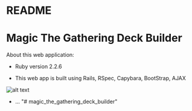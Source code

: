 # README

# Magic The Gathering Deck Builder

About this web application:

* Ruby version 2.2.6

* This web app is built using Rails, RSpec, Capybara, BootStrap, AJAX

![alt text](https://www.lucidchart.com/invitations/accept/df801c6a-f18c-4ad5-9deb-3a29ff1a5a0e)

* ...
"# magic_the_gathering_deck_builder"
